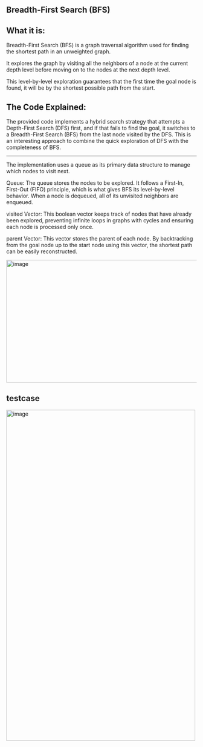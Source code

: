 Breadth-First Search (BFS)
-

What it is:
-

Breadth-First Search (BFS) is a graph traversal algorithm used for finding the shortest path in an unweighted graph. 

It explores the graph by visiting all the neighbors of a node at the current depth level before moving on to the nodes at the next depth level. 

This level-by-level exploration guarantees that the first time the goal node is found, it will be by the shortest possible path from the start.


The Code Explained:
-

The provided code implements a hybrid search strategy that attempts a Depth-First Search (DFS) first, and if that fails to find the goal, it switches to a Breadth-First Search (BFS) from the last node visited by the DFS. This is an interesting approach to combine the quick exploration of DFS with the completeness of BFS.

-----------------------------------------------------------------------------------------------------------------------------------------------------------------------------------------------------------------------------

The implementation uses a queue as its primary data structure to manage which nodes to visit next.


Queue: The queue stores the nodes to be explored. It follows a First-In, First-Out (FIFO) principle, which is what gives BFS its level-by-level behavior. When a node is dequeued, all of its unvisited neighbors are enqueued.


visited Vector: This boolean vector keeps track of nodes that have already been explored, preventing infinite loops in graphs with cycles and ensuring each node is processed only once.


parent Vector: This vector stores the parent of each node. By backtracking from the goal node up to the start node using this vector, the shortest path can be easily reconstructed.


<img width="848" height="324" alt="image" src="https://github.com/user-attachments/assets/c301e739-c26f-4c0a-ad0f-93d96cffc42a" />

testcase
-

<img width="500" height="874" alt="image" src="https://github.com/user-attachments/assets/d48da965-4006-40fa-95df-76c259c04db6" />

